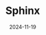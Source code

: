 ---  
layout: startup_page  
title: "Sphinx"  
id: "sphinxsecure.com"  
permalink: "/sphinxsphinxsecure.com11192024/"  
website: "https://www.sphinxsecure.com/"  
funding_round: "Strategic Investment"  
funding_amount: ""  
investors: "Block 3 LLC"  
about: "Sphinx LLC provides advanced adversary defeat, technology integration, digital forensics, and incident response services to government and Fortune 500 clients. They offer bespoke cybersecurity services, focusing on detecting, neutralizing, and exploiting adversarial efforts targeting US equities. Their expertise lies in cutting-edge intelligence and security solutions."  
markets: "Cybersecurity, Intelligence, Geospatial Technology, Defense & Space"  
hq: "Stafford, Virginia, United States"  
founded_year: "2017"  
linkedin: "https://www.linkedin.com/company/sphinx-secure"  
twitter: ""  
instagram: ""  
facebook: ""  
crunchbase: "https://www.crunchbase.com/organization/sphinx-5590?utm_source=linkedin&utm_medium=referral&utm_campaign=linkedin_companies&utm_content=profile_cta_anon&trk=funding_crunchbase"  
pitchbook: ""  

date_display: "19-Nov-2024"  
date: "2024-11-19"

# SEO Optimization  
meta_title: "Sphinx - Strategic Investment"  
meta_description: "Sphinx, Sphinx LLC provides advanced adversary defeat, technology integration, digital forensics, and incident response services to government and Fortune 500..."  
meta_keywords: "Sphinx, Cybersecurity, Intelligence, Geospatial Technology, Defense & Space, Strategic Investment funding"  
canonical_url: "https://startup.projectstartups.com/sphinxsphinxsecure.com11192024/"  
---